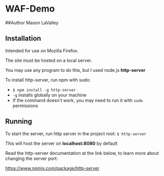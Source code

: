 # WAF-Demo

##Author
Mason LaValley

## Installation
Intended for use on Mozilla Firefox.

The site must be hosted on a local server.

You may use any program to do this, but I used node.js **http-server**

To install http-server, run npm with sudo:
- `$ npm install -g http-server`
- `-g` installs globally on your machine
- If the command doesn't work, you may need to run it with `sudo` permissions

## Running

To start the server, run http server in the project root:
`$ http-server`

This will host the server on **localhost:8080** by default

Read the http-server documentation at the link below, to learn more about changing the server port:

https://www.npmjs.com/package/http-server


